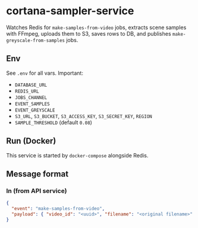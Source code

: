 # cortana-sampler-service

Watches Redis for `make-samples-from-video` jobs, extracts scene samples with FFmpeg, uploads them to S3, saves rows to DB, and publishes `make-greyscale-from-samples` jobs.

## Env

See `.env` for all vars. Important:

- `DATABASE_URL`
- `REDIS_URL`
- `JOBS_CHANNEL`
- `EVENT_SAMPLES`
- `EVENT_GREYSCALE`
- `S3_URL`, `S3_BUCKET`, `S3_ACCESS_KEY`, `S3_SECRET_KEY`, `REGION`
- `SAMPLE_THRESHOLD` (default `0.08`)

## Run (Docker)

This service is started by `docker-compose` alongside Redis.

## Message format

### In (from API service)

```json
{
  "event": "make-samples-from-video",
  "payload": { "video_id": "<uuid>", "filename": "<original filename>" }
}
```

